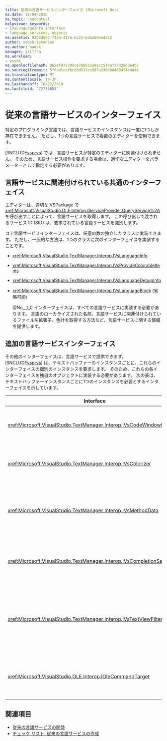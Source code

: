 ```yaml
---
title: 従来の言語サービスインターフェイス |Microsoft Docs
ms.date: 11/04/2016
ms.topic: conceptual
helpviewer_keywords:
- IVsLanguageInfo interface
- language services, objects
ms.assetid: 03b2d507-f463-417e-bc22-bdac68eeda52
author: madskristensen
ms.author: madsk
manager: jillfra
ms.workload:
- vssdk
ms.openlocfilehash: 065ef972709ca78b516a9acc5f4a737d2963e4b7
ms.sourcegitcommit: 5f6ad1cefbcd3d531ce587ad30e684684f4c4d44
ms.translationtype: MT
ms.contentlocale: ja-JP
ms.lasthandoff: 10/22/2019
ms.locfileid: "72726853"
---
```

# <a name="legacy-language-service-interfaces"></a>従来の言語サービスのインターフェイス
特定のプログラミング言語では、言語サービスのインスタンスは一度に1つしか存在できません。 ただし、1つの言語サービスで複数のエディターを使用できます。

 [!INCLUDE[vsprvs](../../code-quality/includes/vsprvs_md.md)] では、言語サービスが特定のエディターに関連付けられません。 そのため、言語サービス操作を要求する場合は、適切なエディターをパラメーターとして指定する必要があります。

## <a name="common-interfaces-associated-with-language-services"></a>言語サービスに関連付けられている共通のインターフェイス
 エディターは、適切な VSPackage で <xref:Microsoft.VisualStudio.OLE.Interop.IServiceProvider.QueryService%2A> を呼び出すことによって、言語サービスを取得します。 この呼び出しで渡されるサービス ID (SID) は、要求されている言語サービスを識別します。

 コア言語サービスインターフェイスは、任意の数の独立したクラスに実装できます。 ただし、一般的な方法は、1つのクラスに次のインターフェイスを実装することです。

- <xref:Microsoft.VisualStudio.TextManager.Interop.IVsLanguageInfo>

- <xref:Microsoft.VisualStudio.TextManager.Interop.IVsProvideColorableItems>

- <xref:Microsoft.VisualStudio.TextManager.Interop.IVsLanguageDebugInfo>

- <xref:Microsoft.VisualStudio.TextManager.Interop.IVsLanguageBlock> (省略可能)

  @No__t_0 インターフェイスは、すべての言語サービスに実装する必要があります。 言語のローカライズされた名前、言語サービスに関連付けられているファイル名拡張子、色計を取得する方法など、言語サービスに関する情報を提供します。

## <a name="additional-language-service-interfaces"></a>追加の言語サービスインターフェイス
 その他のインターフェイスは、言語サービスで提供できます。 [!INCLUDE[vsprvs](../../code-quality/includes/vsprvs_md.md)] は、テキストバッファーのインスタンスごとに、これらのインターフェイスの個別のインスタンスを要求します。 そのため、これらの各インターフェイスを独自のオブジェクトに実装する必要があります。 次の表は、テキストバッファーインスタンスごとに1つのインスタンスを必要とするインターフェイスを示しています。

|Interface|説明|
|---------------|-----------------|
|<xref:Microsoft.VisualStudio.TextManager.Interop.IVsCodeWindowManager>|ドロップダウンバーなどのコードウィンドウの表示要素を管理します。 このインターフェイスを取得するには、<xref:Microsoft.VisualStudio.TextManager.Interop.IVsLanguageInfo.GetCodeWindowManager%2A> メソッドを使用します。 コードウィンドウごとに <xref:Microsoft.VisualStudio.TextManager.Interop.IVsCodeWindowManager> が1つあります。|
|<xref:Microsoft.VisualStudio.TextManager.Interop.IVsColorizer>|色づけ言語のキーワードと区切り記号。 このインターフェイスを取得するには、<xref:Microsoft.VisualStudio.TextManager.Interop.IVsLanguageInfo.GetColorizer%2A> メソッドを使用します。 <xref:Microsoft.VisualStudio.TextManager.Interop.IVsColorizer> は、描画時に呼び出されます。 @No__t_0 内で計算集中型の作業を避けるか、パフォーマンスが低下する可能性があります。|
|<xref:Microsoft.VisualStudio.TextManager.Interop.IVsMethodData>|IntelliSense パラメーターのヒントを提供します。 言語サービスが、開いているかっこなど、メソッドのデータを表示する必要があることを示す文字を認識すると、<xref:Microsoft.VisualStudio.TextManager.Interop.IVsMethodTipWindow.SetMethodData%2A> メソッドを呼び出して、言語サービスがパラメーターヒントを表示する準備ができていることをテキストビューに通知します。 次に、テキストビューは、<xref:Microsoft.VisualStudio.TextManager.Interop.IVsMethodData> インターフェイスのメソッドを使用して言語サービスにコールバックし、ツールヒントを表示するために必要な情報を取得します。|
|<xref:Microsoft.VisualStudio.TextManager.Interop.IVsCompletionSet>|IntelliSense ステートメント入力候補を提供します。 言語サービスがコンプリートリストを表示する準備ができたら、テキストビューで <xref:Microsoft.VisualStudio.TextManager.Interop.IVsTextView.UpdateCompletionStatus%2A> メソッドを呼び出します。 次に、テキストビューは、<xref:Microsoft.VisualStudio.TextManager.Interop.IVsCompletionSet> オブジェクトのメソッドを使用して、言語サービスにコールバックします。|
|<xref:Microsoft.VisualStudio.TextManager.Interop.IVsTextViewFilter>|コマンドハンドラーを使用してテキストビューを変更できるようにします。 @No__t_0 インターフェイスを実装するクラスは、<xref:Microsoft.VisualStudio.OLE.Interop.IOleCommandTarget> インターフェイスも実装する必要があります。 テキストビューでは、<xref:Microsoft.VisualStudio.TextManager.Interop.IVsTextView.AddCommandFilter%2A> メソッドに渡される <xref:Microsoft.VisualStudio.OLE.Interop.IOleCommandTarget> オブジェクトを照会することによって、<xref:Microsoft.VisualStudio.TextManager.Interop.IVsTextViewFilter> オブジェクトを取得します。 ビューごとに1つの <xref:Microsoft.VisualStudio.TextManager.Interop.IVsTextViewFilter> オブジェクトが存在する必要があります。|
|<xref:Microsoft.VisualStudio.OLE.Interop.IOleCommandTarget>|ユーザーがコードウィンドウに入力するコマンドをインターセプトします。 @No__t_0 の実装からの出力を監視して、カスタムの完了情報とビューの変更を提供する<br /><br /> @No__t_0 オブジェクトをテキストビューに渡すには、<xref:Microsoft.VisualStudio.TextManager.Interop.IVsTextView.AddCommandFilter%2A> を呼び出します。|

## <a name="see-also"></a>関連項目
- [従来の言語サービスの開発](../../extensibility/internals/developing-a-legacy-language-service.md)
- [チェック リスト: 従来の言語サービスの作成](../../extensibility/internals/checklist-creating-a-legacy-language-service.md)